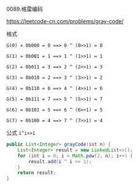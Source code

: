 0089.格雷编码

https://leetcode-cn.com/problems/gray-code/

格式

```
G(0) = 0b000 = 0 ==> 0 ^ (0>>1) = 0

G(1) = 0b001 = 1 ==> 1 ^ (1>>1) = 1

G(2) = 0b011 = 3 ==> 2 ^ (2>>1) = 3

G(3) = 0b010 = 2 ==> 3 ^ (3>>1) = 2

G(4) = 0b110 = 6 ==> 4 ^ (4>>1) = 6

G(5) = 0b111 = 7 ==> 5 ^ (5>>1) = 7

G(6) = 0b101 = 5 ==> 6 ^ (6>>1) = 5

G(7) = 0b100 = 4 ==> 7 ^ (7>>1) = 4
```



公式 `i^i>>1`

```java
public List<Integer> grayCode(int n) {
    List<Integer> result = new LinkedList<>();
    for (int i = 0; i < Math.pow(2, n); i++) {
        result.add(i ^ i >> 1);
    }
    return result;
}
```


